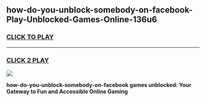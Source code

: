 
## how-do-you-unblock-somebody-on-facebook-Play-Unblocked-Games-Online-136u6
<h3>
<a href="https://premium76.site?title=how-do-you-unblock-somebody-on-facebook&ref=25A">CLICK TO PLAY</a></h3>
<hr>

<h3>
<a href="https://premium76.site?title=how-do-you-unblock-somebody-on-facebook&ref=25A">CLICK 2 PLAY</a>
  
</h3>

<a href="https://premium76.site?title=how-do-you-unblock-somebody-on-facebook&ref=25A"><img src="https://clearcache.store/games.png"></a>


**how-do-you-unblock-somebody-on-facebook games unblocked: Your Gateway to Fun and Accessible Online Gaming**
